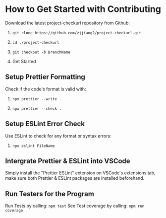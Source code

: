 # How to Get Started with Contributing
Download the latest project-checkurl repository from Github:

1. `git clone https://github.com/zjjiang2/project-checkurl.git`

2. `cd ./project-checkurl`

3. `git checkout -b BranchName`

4. Get Started

## Setup Prettier Formatting
Check if the code's format is valid with:

1. `npx prettier --write .`

2. `npx prettier --check .`

## Setup ESLint Error Check
Use ESLint to check for any format or syntax errors:

1. `npx eslint FileName`

## Intergrate Prettier & ESLint into VSCode
Simply install the "Prettier ESLint" extension on VSCode's extensions tab, make sure both Prettier & ESLint packages are installed beforehand.

## Run Testers for the Program
Run Tests by calling: `npm test`
See Test coverage by calling: `npm run coverage`